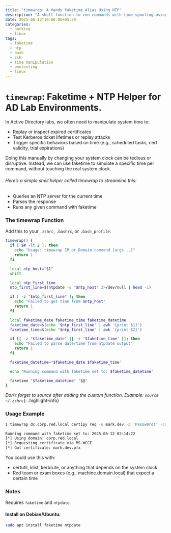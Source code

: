 ```yaml
---
title: "timewrap: A Handy faketime Alias Using NTP"
description: "A shell function to run commands with time spoofing using faketime and NTP servers"
date: 2025-06-12T10:00:00+05:30
categories:
  - hacking
  - linux
tags:
  - faketime
  - ntp
  - bash
  - zsh
  - time manipulation
  - pentesting
  - linux
---
```


# `timewrap`: Faketime + NTP Helper for AD Lab Environments.
In Active Directory labs, we often need to manipulate system time to:
- Replay or inspect expired certificates
- Test Kerberos ticket lifetimes or replay attacks
- Trigger specific behaviors based on time (e.g., scheduled tasks, cert validity, trial expirations)

Doing this manually by changing your system clock can be tedious or disruptive. Instead, we can use faketime to simulate a specific time per command, without touching the real system clock.  

###### Here’s a simple shell helper called timewrap to streamline this:
- Queries an NTP server for the current time
- Parses the response
- Runs any given command with faketime

### The timewrap Function
Add this to your `.zshrc`, `.bashrc`, or `.bash_profile`:
```bash
timewrap() {
  if [ $# -lt 2 ]; then
    echo "Usage: timewrap IP_or_Domain command [args...]"
    return 1
  fi

  local ntp_host="$1"
  shift

  local ntp_first_line
  ntp_first_line=$(ntpdate -q "$ntp_host" 2>/dev/null | head -1)

  if [ -z "$ntp_first_line" ]; then
    echo "Failed to get time from $ntp_host"
    return 1
  fi

  local faketime_date faketime_time faketime_datetime
  faketime_date=$(echo "$ntp_first_line" | awk '{print $1}')
  faketime_time=$(echo "$ntp_first_line" | awk '{print $2}')

  if [[ -z "$faketime_date" || -z "$faketime_time" ]]; then
    echo "Failed to parse date/time from ntpdate output"
    return 1
  fi

  faketime_datetime="$faketime_date $faketime_time"

  echo "Running command with faketime set to: $faketime_datetime"

  faketime "$faketime_datetime" "$@"
}
```
*Don't forget to source after adding the custom function. Example: `source ~/.zshrc`*{: .highlight-info}

### Usage Example
```bash
❯ timewrap dc.corp.red.local certipy req -u mark.dev -p 'Passw0rd!' -ca ca.corp.red.local\CorpCA -template User -target dc.corp.red.local

Running command with faketime set to: 2025-06-12 02:14:22
[*] Using domain: corp.red.local
[*] Requesting certificate via MS-WCCE
[*] Got certificate: mark.dev.pfx
```

You could use this with:
- certutil, klist, kerbrute, or anything that depends on the system clock
- Red team or exam boxes (e.g., machine.domain.local) that expect a certain time

### Notes
Requires `faketime` and `ntpdate`

#### Install on Debian/Ubuntu:
```bash
sudo apt install faketime ntpdate
```
